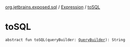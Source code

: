 [org.jetbrains.exposed.sql](../index.md) / [Expression](index.md) / [toSQL](.)

# toSQL

`abstract fun toSQL(queryBuilder: `[`QueryBuilder`](../-query-builder/index.md)`): String`